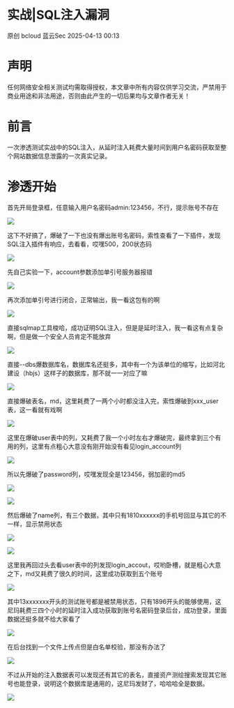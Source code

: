 #  实战|SQL注入漏洞   
原创 bcloud  蓝云Sec   2025-04-13 00:13  
  
# 声明  
  
任何网络安全相关测试均需取得授权，本文章中所有内容仅供学习交流，严禁用于商业用途和非法用途，否则由此产生的一切后果均与文章作者无关！  
# 前言  
  
一次渗透测试实战中的SQL注入，从延时注入耗费大量时间到用户名密码获取至整个网站数据信息泄露的一次真实记录。  
# 渗透开始  
  
首先开局登录框，任意输入用户名密码admin:123456，不行，提示账号不存在  
  
![](https://mmbiz.qpic.cn/mmbiz_png/IS2RlFMDPK6fUQ5Lvah8EPyAhoYT8Ln6duvmPribAibK3dm2s9EVcrRbWpo1qV6AgBck7YXFj9PiaoeBE5HuY2ibMg/640?wx_fmt=png&from=appmsg "")  
  
这下不好搞了，爆破了一下也没有爆出账号名密码，索性查看了一下插件，发现SQL注入插件有响应，去看看，哎嘿500，200状态码  
  
![](https://mmbiz.qpic.cn/mmbiz_png/IS2RlFMDPK6fUQ5Lvah8EPyAhoYT8Ln68b1vicGwJ09fxWNhPftia6t5ZMjI6ySGU2nwMrDKAPicHDawx5bSsJiabA/640?wx_fmt=png&from=appmsg "")  
  
先自己实验一下，account参数添加单引号服务器报错  
  
![](https://mmbiz.qpic.cn/mmbiz_png/IS2RlFMDPK6fUQ5Lvah8EPyAhoYT8Ln6icflEA0ibyoKskC6OibAxysicMnwwU48CY4ibIX99uAoT30Sc1jTYiaR4hmw/640?wx_fmt=png&from=appmsg "")  
  
再次添加单引号进行闭合，正常输出，我一看这包有的啊  
  
![](https://mmbiz.qpic.cn/mmbiz_png/IS2RlFMDPK6fUQ5Lvah8EPyAhoYT8Ln6uoynb30nia8Vg57jCIAIaJicIXX05sj8uEiacyjzYFSVpVicbuHjEFZbMw/640?wx_fmt=png&from=appmsg "")  
  
直接sqlmap工具梭哈，成功证明SQL注入，但是是延时注入，我一看这有点复杂啊，但是做一个安全人员肯定不能放弃  
  
![](https://mmbiz.qpic.cn/mmbiz_png/IS2RlFMDPK6fUQ5Lvah8EPyAhoYT8Ln6B5SjcWKw8Wic1PeOLxex5DNhsGb1oLe8gfR8fRNibXGfWMU3Ovgy4oQg/640?wx_fmt=png&from=appmsg "")  
  
直接--dbs爆数据库名，数据库名还挺多，其中有一个为该单位的缩写，比如河北建设（hbjs）这样子的数据库，那不就一一对应了嘛  
  
![](https://mmbiz.qpic.cn/mmbiz_png/IS2RlFMDPK6fUQ5Lvah8EPyAhoYT8Ln67xfd6NH35jeHAichVg1GxojuamoeacF9SOKasibTcyHOte4Hr2HaaPXw/640?wx_fmt=png&from=appmsg "")  
  
直接爆破表名，md，这里耗费了一两个小时都没注入完，索性爆破到xxx_user表，这一看就有戏啊  
  
![](https://mmbiz.qpic.cn/mmbiz_png/IS2RlFMDPK6fUQ5Lvah8EPyAhoYT8Ln6kON4qYFtruYBBwWkhsf4NlLq9XPq048xZ7KrO1RDia8IvOFSCflEMBg/640?wx_fmt=png&from=appmsg "")  
  
这里在爆破user表中的列，又耗费了我一个小时左右才爆破完，最终拿到三个有用的列，这里有点粗心大意没有刚开始没有看见login_account列  
  
![](https://mmbiz.qpic.cn/mmbiz_png/IS2RlFMDPK6fUQ5Lvah8EPyAhoYT8Ln6nMsDb4OJia45zHX6T0Pa3Ttj9ydx3O7QRcCKCJr6O4yofic5T8H9ncIg/640?wx_fmt=png&from=appmsg "")  
  
所以先爆破了password列，哎嘿发现全是123456，弱加密的md5  
  
![](https://mmbiz.qpic.cn/mmbiz_png/IS2RlFMDPK6fUQ5Lvah8EPyAhoYT8Ln6mibibAkQYfVCScE0BJOo9VxSiaqEcRo4WyKquqA51kx0icvZFhWx6dGaww/640?wx_fmt=png&from=appmsg "")  
  
![](https://mmbiz.qpic.cn/mmbiz_png/IS2RlFMDPK6fUQ5Lvah8EPyAhoYT8Ln6qDfIVdqYBZsLqC1rLtN0lazN75Moic4zrDd6RsprkjEaJQiaTmNnga7w/640?wx_fmt=png&from=appmsg "")  
  
然后爆破了name列，有三个数据，其中只有1810xxxxxx的手机号回显与其它的不一样，显示禁用状态  
  
![](https://mmbiz.qpic.cn/mmbiz_png/IS2RlFMDPK6fUQ5Lvah8EPyAhoYT8Ln6PVXVXjm0KJQxia9Nibj86Y2wxhQbRO9xTle4BzDDolQP83Kf9F7PScJA/640?wx_fmt=png&from=appmsg "")  
  
![](https://mmbiz.qpic.cn/mmbiz_png/IS2RlFMDPK6fUQ5Lvah8EPyAhoYT8Ln6yI2rgUIkPu0KlvME5Z7NvjVrO1p3yLM60fruG8yXt5sFzEZ6KIzrSA/640?wx_fmt=png&from=appmsg "")  
  
这里我再回过头去看user表中的列发现login_accout，哎哟卧槽，就是粗心大意之下，md又耗费了很久的时间，这里成功获取到五个账号  
  
![](https://mmbiz.qpic.cn/mmbiz_png/IS2RlFMDPK6fUQ5Lvah8EPyAhoYT8Ln6RWibehzCZ2iaBZeqEFvZHiamWqnWpcBLxyia4sKDYgQuHucHGf02TfC1hQ/640?wx_fmt=png&from=appmsg "")  
  
其中13xxxxxxx开头的测试账号都是被禁用状态，只有1896开头的能够使用，这尼玛耗费三四个小时的延时注入成功获取到账号名密码登录后台，成功登录，里面数据还挺多就不给大家看了  
  
![](https://mmbiz.qpic.cn/mmbiz_png/IS2RlFMDPK6fUQ5Lvah8EPyAhoYT8Ln6ddZX9LXGPyuhQ2AY0InTsM3XI0qaWA3ibc0La9iaqq6ZRwdO4ldH1D4A/640?wx_fmt=png&from=appmsg "")  
  
在后台找到一个文件上传点但是白名单校验，那没有办法了  
  
![](https://mmbiz.qpic.cn/mmbiz_png/IS2RlFMDPK6fUQ5Lvah8EPyAhoYT8Ln6gmFJba60aPLeh257eQl363deKia2FLNDAK7ZRKbWK51qZaZUXYbXO4A/640?wx_fmt=png&from=appmsg "")  
  
不过从开始的注入数据表可以发现还有其它的表名，直接资产测绘搜索发现其它账号也能登录，说明这个数据库是通用的，这尼玛发财了，哈哈哈全是数据。  
  
![](https://mmbiz.qpic.cn/mmbiz_jpg/IS2RlFMDPK6fUQ5Lvah8EPyAhoYT8Ln617jF4OAd1ZibPvcAF8HiaRolxRibUlfP2C6qnIVmqLLIb1upgluc8Z0jg/640?wx_fmt=jpeg "")  
  
  
